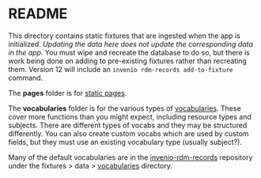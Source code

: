 # README

This directory contains static fixtures that are ingested when the app is initialized. _Updating the data here does not update the corresponding data in the app_. You must wipe and recreate the database to do so, but there is work being done on adding to pre-existing fixtures rather than recreating them. Version 12 will include an `invenio rdm-records add-to-fixture` command.

The **pages** folder is for [static pages](https://inveniordm.docs.cern.ch/operate/customize/static_pages/).

The **vocabularies** folder is for the various types of [vocabularies](https://inveniordm.docs.cern.ch/operate/customize/vocabularies/#vocabularies). These cover more functions than you might expect, including resource types and subjects. There are different types of vocabs and they may be structured differently. You can also create custom vocabs which are used by custom fields, but they must use an existing vocabulary type (usually subject?).

Many of the default vocabularies are in the [invenio-rdm-records](https://github.com/inveniosoftware/invenio-rdm-records) repository under the fixtures > data > [vocabularies](https://github.com/inveniosoftware/invenio-rdm-records/tree/master/invenio_rdm_records/fixtures/data/vocabularies) directory.
